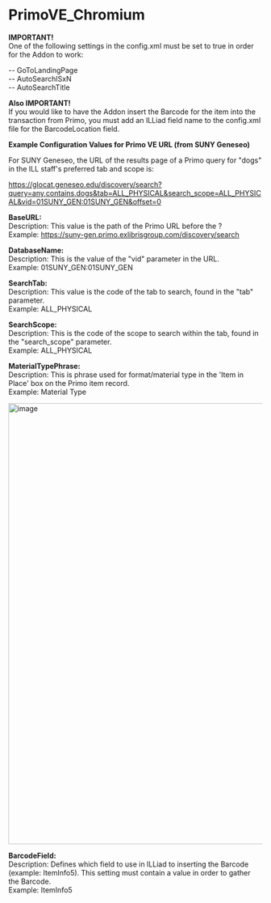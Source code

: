 # PrimoVE_Chromium

**IMPORTANT!**  
One of the following settings in the config.xml must be set to true in order for the Addon to work:

-- GoToLandingPage  
-- AutoSearchISxN  
-- AutoSearchTitle  

**Also IMPORTANT!**  
If you would like to have the Addon insert the Barcode for the item into the transaction from Primo, you must add an ILLiad field name to the config.xml file for the BarcodeLocation field.

**Example Configuration Values for Primo VE URL (from SUNY Geneseo)**


For SUNY Geneseo, the URL of the results page of a Primo query for "dogs" in the ILL staff's preferred tab and scope is:  
  
https://glocat.geneseo.edu/discovery/search?query=any,contains,dogs&tab=ALL_PHYSICAL&search_scope=ALL_PHYSICAL&vid=01SUNY_GEN:01SUNY_GEN&offset=0

**BaseURL:**  
Description:  This value is the path of the Primo URL before the ?  
Example:  https://suny-gen.primo.exlibrisgroup.com/discovery/search

**DatabaseName:**  
Description:  This is the value of the "vid" parameter in the URL.  
Example:  01SUNY_GEN:01SUNY_GEN

**SearchTab:**  
Description:  This value is the code of the tab to search, found in the "tab" parameter.  
Example:  ALL_PHYSICAL

**SearchScope:**  
Description:  This is the code of the scope to search within the tab, found in the "search_scope" parameter.  
Example:  ALL_PHYSICAL

**MaterialTypePhrase:**  
Description:  This is phrase used for format/material type in the 'Item in Place' box on the Primo item record.  
Example:  Material Type

<img width="872" alt="image" src="https://github.com/Hypolymer/PrimoVE_Chromium/assets/1964081/c873913c-8962-4dd3-b648-9262d80e48ce">


**BarcodeField:**  
Description:  Defines which field to use in ILLiad to inserting the Barcode (example: ItemInfo5). This setting must contain a value in order to gather the Barcode.  
Example:  ItemInfo5




